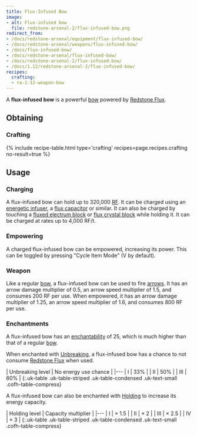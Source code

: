 ```yaml
---
title: Flux-Infused Bow
image:
- alt: Flux-infused bow
  file: redstone-arsenal-2/flux-infused-bow.png
redirect_from:
- /docs/redstone-arsenal/equipment/flux-infused-bow/
- /docs/redstone-arsenal/weapons/flux-infused-bow/
- /docs/flux-infused-bow/
- /docs/redstone-arsenal/flux-infused-bow/
- /docs/redstone-arsenal-2/flux-infused-bow/
- /docs/1.12/redstone-arsenal-2/flux-infused-bow/
recipes:
  crafting:
  - ra-1-12-weapon-bow
---
```


A **flux-infused bow** is a powerful [bow](https://minecraft.gamepedia.com/Bow)
powered by [Redstone Flux](/docs/redstone-flux/).


Obtaining
---------

### Crafting
{% include recipe-table.html type='crafting' recipes=page.recipes.crafting no-result=true %}


Usage
-----

### Charging
A flux-infused bow can hold up to 320,000 [RF](/docs/redstone-flux/). It can be
charged using an [energetic infuser](/docs/1.12/thermal-expansion/energetic-infuser/), a [flux
capacitor](/docs/1.12/thermal-expansion/flux-capacitor/) or similar. It can also be charged by touching
a [fluxed electrum block](/docs/1.12/redstone-arsenal/fluxed-electrum-block/) or [flux crystal
block](/docs/1.12/redstone-arsenal/flux-crystal-block) while holding it. It can be charged at rates up
to 4,000 RF/t.

### Empowering
A charged flux-infused bow can be empowered, increasing its power. This can be
toggled by pressing "Cycle Item Mode" (V by default).

### Weapon
Like a regular [bow](https://minecraft.gamepedia.com/Bow), a flux-infused bow
can be used to fire [arrows](https://minecraft.gamepedia.com/Arrow). It has an
arrow damage multiplier of 0.5, an arrow speed multiplier of 1.5, and consumes
200 RF per use. When empowered, it has an arrow damage multiplier of 1.25, an
arrow speed multiplier of 1.6, and consumes 800 RF per use.

### Enchantments
A flux-infused bow has an
[enchantability](https://minecraft.gamepedia.com/Enchantability) of 25, which is
much higher than that of a regular [bow](https://minecraft.gamepedia.com/Bow).

When enchanted with [Unbreaking](https://minecraft.gamepedia.com/Unbreaking), a
flux-infused bow has a chance to not consume [Redstone
Flux](/docs/redstone-flux/) when used.

| Unbreaking level | No energy use chance |
|---
| I | 33% |
| II | 50% |
| III | 60% |
{:.uk-table .uk-table-striped .uk-table-condensed .uk-text-small .cofh-table-compress}

A flux-infused bow can also be enchanted with [Holding](/docs/1.12/cofh-core/holding/) to
increase its energy capacity.

| Holding level | Capacity multiplier |
|---
| I | × 1.5 |
| II | × 2 |
| III | × 2.5 |
| IV | × 3 |
{:.uk-table .uk-table-striped .uk-table-condensed .uk-text-small .cofh-table-compress}
